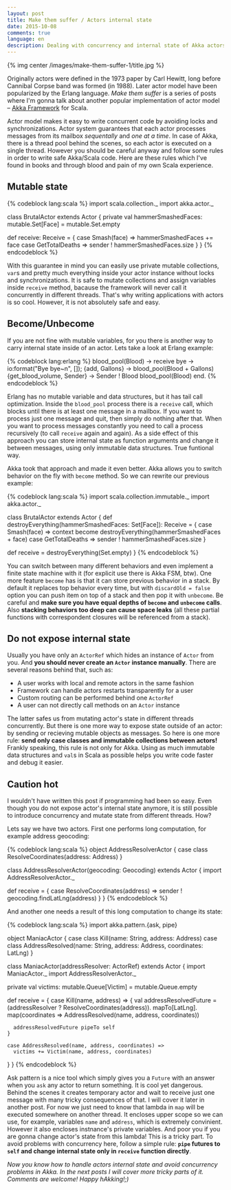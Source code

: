 ```yaml
---
layout: post
title: Make them suffer / Actors internal state
date: 2015-10-08
comments: true
language: en
description: Dealing with concurrency and internal state of Akka actors. Make them suffer is a series of posts about Akka and Scala.
---
```


{% img center /images/make-them-suffer-1/title.jpg %}

Originally actors were defined in the 1973 paper by Carl Hewitt, long before Cannibal Corpse band was formed (in 1988). Later actor model have been popularized by the Erlang language. _Make them suffer_ is a series of posts where I'm gonna talk about another popular implementation of actor model – [Akka Framework](http://akka.io) for Scala.

Actor model makes it easy to write concurrent code by avoiding locks and synchronizations. Actor system guarantees that each actor processes messages from its mailbox _sequentally_ and _one at a time_. In case of Akka, there is a thread pool behind the scenes, so each actor is executed on a single thread. However you should be careful anyway and follow some rules in order to write safe Akka/Scala code. Here are these rules which I've found in books and through blood and pain of my own Scala experience.

## Mutable state

{% codeblock lang:scala %}
import scala.collection._
import akka.actor._

class BrutalActor extends Actor {
  private val hammerSmashedFaces: mutable.Set[Face] = mutable.Set.empty

  def receive: Receive = {
    case Smash(face) =>
      hammerSmashedFaces += face
    case GetTotalDeaths =>
      sender ! hammerSmashedFaces.size
  }
}
{% endcodeblock %}

With this guarantee in mind you can easily use private mutable collections, `var`s and pretty much everything inside your actor instance without locks and synchronizations. It is safe to mutate collections and assign variables inside `receive` method, bacause the framework will never call it concurrently in different threads. That's why writing applications with actors is so cool. However, it is not absolutely safe and easy.

## Become/Unbecome

If you are not fine with mutable variables, for you there is another way to carry internal state inside of an actor. Lets take a look at Erlang example:

{% codeblock lang:erlang %}
blood_pool(Blood) ->
  receive
    bye ->
      io:format("Bye bye~n", []);
    {add, Gallons} ->
      blood_pool(Blood + Gallons)
    {get_blood_volume, Sender} ->
      Sender ! Blood
      blood_pool(Blood)
  end.
{% endcodeblock %}

Erlang has no mutable variable and data structures, but it has tail call optimization. Inside the `blood_pool` process there is a `receive` call, which blocks until there is at least one message in a mailbox. If you want to process just one message and quit, then simply do nothing after that. When you want to process messages constantly you need to call a process recursively (to call `receive` again and again). As a side effect of this approach you can store internal state as function arguments and change it between messages, using only immutable data structures. True funtional way.

Akka took that approach and made it even better. Akka allows you to switch behavior on the fly with `become` method. So we can rewrite our previous example:

{% codeblock lang:scala %}
import scala.collection.immutable._
import akka.actor._

class BrutalActor extends Actor {
  def destroyEverything(hammerSmashedFaces: Set[Face]): Receive = {
    case Smash(face) =>
      context become destroyEverything(hammerSmashedFaces + face)
    case GetTotalDeaths =>
      sender ! hammerSmashedFaces.size
  }

  def receive = destroyEverything(Set.empty)
}
{% endcodeblock %}

You can switch between many different behaviors and even implement a finite state machine with it (for explicit use there is Akka FSM, btw). One more feature `become` has is that it can store previous behavior in a stack. By default it replaces top behavior every time, but with `discardOld = false` option you can push item on top of a stack and then pop it with `unbecome`. Be careful and __make sure you have equal depths of `become` and `unbecome` calls__. Also __stacking behaviors too deep can cause space leaks__ (all these partial functions with correspondent closures will be referenced from a stack).

## Do not expose internal state

Usually you have only an `ActorRef` which hides an instance of `Actor` from you. And __you should never create an `Actor` instance manually__. There are several reasons behind that, such as:

* A user works with local and remote actors in the same fashion
* Framework can handle actors restarts transparently for a user
* Custom routing can be performed behind one `ActorRef`
* A user can not directly call methods on an `Actor` instance

The latter safes us from mutating actor's state in different threads concurrently. But there is one more way to expose state outside of an actor: by sending or recieving mutable objects as messages. So here is one more rule: __send only case classes and immutable collections between actors!__ Frankly speaking, this rule is not only for Akka. Using as much immutable data structures and `val`s in Scala as possible helps you write code faster and debug it easier. 

## Caution hot

I wouldn't have written this post if programming had been so easy. Even though you do not expose actor's internal state anymore, it is still possible to introduce concurrency and mutate state from different threads. How?

Lets say we have two actors. First one performs long computation, for example address geocoding:

{% codeblock lang:scala %}
object AddressResolverActor {
  case class ResolveCoordinates(address: Address)
}

class AddressResolverActor(geocoding: Geocoding) extends Actor {
  import AddressResolverActor._

  def receive = {
    case ResolveCoordinates(address) =>
      sender ! geocoding.findLatLng(address)
  }
}
{% endcodeblock %}

And another one needs a result of this long computation to change its state:

{% codeblock lang:scala %}
import akka.pattern.{ask, pipe}

object ManiacActor {
  case class Kill(name: String, address: Address)
  case class AddressResolved(name: String, address: Address, coordinates: LatLng)
}

class ManiacActor(addressResolver: ActorRef) extends Actor {
  import ManiacActor._
  import AddressResolverActor._

  private val victims: mutable.Queue[Victim] = mutable.Queue.empty

  def receive = {
    case Kill(name, address) => {
      val addressResolvedFuture = (addressResolver ? ResolveCoordinates(address)).
        mapTo[LatLng].
        map(coordinates => AddressResolved(name, address, coordinates))

      addressResolvedFuture pipeTo self
    }

    case AddressResolved(name, address, coordinates) =>
      victims += Victim(name, address, coordinates)
  }
}
{% endcodeblock %}

Ask pattern is a nice tool which simply gives you a `Future` with an answer when you `ask` any actor to return something. It is cool yet dangerous. Behind the scenes it creates temporary actor and wait to receive just one message with many tricky consequences of that. I will cover it later in another post. For now we just need to know that lambda in `map` will be executed somewhere on another thread. It encloses upper scope so we can use, for example, variables `name` and `address`, which is extremely convinient. However it also encloses instnance's private variables. And poor you if you are gonna change actor's state from this lambda! This is a tricky part. To avoid problems with concurrency here, follow a simple rule: __`pipe` futures to `self` and change internal state only in `receive` function directly__.

_Now you know how to handle actors internal state and avoid concurrency problems in Akka. In the next posts I will cover more tricky parts of it. Comments are welcome! Happy hAkking!;)_